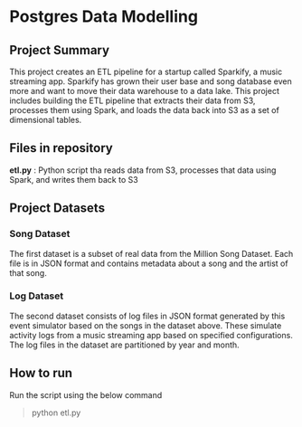 # Postgres Data Modelling

## Project Summary

This project creates an ETL pipeline for a startup called Sparkify, a music streaming app. Sparkify has grown their user base and song database even more and want to move their data warehouse to a data lake.
This project includes building the ETL pipeline that extracts their data from S3, processes them using Spark, and loads the data back into S3 as a set of dimensional tables.

## Files in repository

**etl.py**           : Python script tha reads data from S3, processes that data using Spark, and writes them back to S3

## Project Datasets

### Song Dataset

The first dataset is a subset of real data from the Million Song Dataset. Each file is in JSON format and contains metadata about a song and the 
artist of that song.

### Log Dataset

The second dataset consists of log files in JSON format generated by this event simulator based on the songs in the dataset above. These simulate activity logs from a music streaming app based on specified configurations.
The log files in the dataset are partitioned by year and month. 


## How to run

Run the script using the below command

> python etl.py
